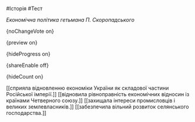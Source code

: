 #Історія #Тест

*Економічна політика гетьмана П. Скоропадського*

{noChangeVote on}

{preview on}

{hideProgress on}

{shareEnable off}

{hideCount on}

[[сприяла відновленню економіки України як складової частини Російської імперії.]]
[[відновила рівноправність економічних відносин із країнами Четверного союзу.]]
[[захищала інтереси промисловців і великих землевласників.]]
[[забезпечила вільний розвиток селянського господарства.]]
